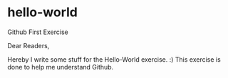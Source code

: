 # hello-world
Github First Exercise

Dear Readers,

Hereby I write some stuff for the Hello-World exercise. :)
This exercise is done to help me understand Github.

